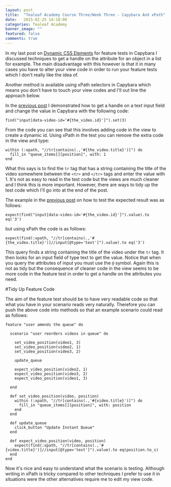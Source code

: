 ```yaml
---
layout: post
title:  "Tealeaf Academy Course Three/Week Three - Capybara And xPath"
date:   2015-02-25 14:18:00
categories: Tealeaf Academy
banner_image: ""
featured: false
comments: true
---
```


In my last post on [Dynamic CSS Elements](../../../../2015/02/24/course-three-week-three-dynamic-css-elements/) for feature tests in Capybara I discussed techniques to get a handle on the attribute for an object in a list for example.  The main disadvantage with this however is that it in many cases you have to alter your view code in order to run your feature tests which I don't really like the idea of.

Another method is available using xPath selectors in Capybara which means you don't have to touch your view codes and I'll out line the approach below.

<!--more-->

In the [previous post](../../../../2015/02/24/course-three-week-three-dynamic-css-elements/) I demonstrated how to get a handle on a text input field and change the value in Capybara with the following code:

    find("input[data-video-id='#{the_video.id}']").set(3)
    
From the code you can see that this involves adding code in the view to create a dynamic id.  Using xPath in the test you can remove the extra code in the view and type:

    within (:xpath, "//tr[contains(.,'#{the_video.title}')]") do
      fill_in "queue_items[][position]", with: 1
    end
    
What this says is to find the ```tr``` tag that has a string containing the title of the video somewhere between the ```<tr>``` and ```</tr>``` tags and enter the value with 1.  It's not as easy to read in the test code but the views are much cleaner and I think this is more important.  However, there are ways to tidy up the test code which I'll go into at the end of the post.

The example in the [previous post](../../../../2015/02/24/course-three-week-three-dynamic-css-elements/) on how to test the expected result was as follows:

    expect(find("input[data-video-id='#{the_video.id}']").value).to eq('3')
    
but using xPath the code is as follows:

    expect(find(:xpath, "//tr[contains(.,'#{the_video.title}')]//input[@type='text']").value).to eq('3')
    
This query finds a string containing the title of the video under the ```tr``` tag.  It then looks for an input field of type text to get the value.  Notice that when you query the attributes of input you must use the ```@``` symbol. Again this is not as tidy but the consequence of cleaner code in the view seems to be more code in the feature test in order to get a handle on the attributes you need.

#Tidy Up Feature Code

The aim of the feature test should be to have very readable code so that what you have in your scenario reads very naturally.  Therefore you can push the above code into methods so that an example scenario could read as follows:
    
    feature "user amends the queue" do

      scenario "user reorders videos in queue" do

        set_video_position(video1, 3)
        set_video_position(video2, 1)
        set_video_position(video3, 2)

        update_queue

        expect_video_position(video2, 1)
        expect_video_position(video3, 2)
        expect_video_position(video1, 3)

      end

      def set_video_position(video, position)
        within (:xpath, "//tr[contains(.,'#{video.title}')]") do
          fill_in "queue_items[][position]", with: position
        end
      end

      def update_queue
        click_button "Update Instant Queue"
      end

      def expect_video_position(video, position)
        expect(find(:xpath, "//tr[contains(.,'#{video.title}')]//input[@type='text']").value).to eq(position.to_s)
      end
    end
    
Now it's nice and easy to understand what the scenario is testing.  Although writing in xPath is tricky compared to other techniques I prefer to use it in situations were the other alternatives require me to edit my view code.